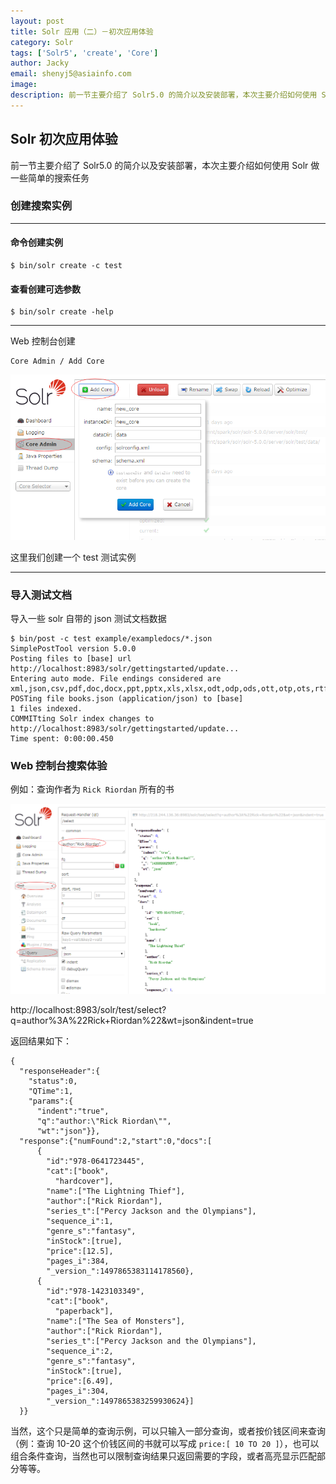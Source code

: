 ```yaml
---
layout: post
title: Solr 应用（二）－初次应用体验
category: Solr
tags: ['Solr5', 'create', 'Core']
author: Jacky
email: shenyj5@asiainfo.com
image:
description: 前一节主要介绍了 Solr5.0 的简介以及安装部署，本次主要介绍如何使用 Solr 做一些简单的搜索任务
---
```


## Solr 初次应用体验
前一节主要介绍了 Solr5.0 的简介以及安装部署，本次主要介绍如何使用 Solr 做一些简单的搜索任务
### 创建搜索实例

----------

#### 命令创建实例

	$ bin/solr create -c test

#### 查看创建可选参数

	$ bin/solr create -help

----------

Web 控制台创建

	Core Admin / Add Core

![Web 控制台创建索引](/images/solr-2-1.png)

这里我们创建一个 test 测试实例

----------

### 导入测试文档
导入一些 solr 自带的 json 测试文档数据

	$ bin/post -c test example/exampledocs/*.json
	SimplePostTool version 5.0.0
	Posting files to [base] url http://localhost:8983/solr/gettingstarted/update...
	Entering auto mode. File endings considered are
	xml,json,csv,pdf,doc,docx,ppt,pptx,xls,xlsx,odt,odp,ods,ott,otp,ots,rtf,htm,html,txt,log
	POSTing file books.json (application/json) to [base]
	1 files indexed.
	COMMITting Solr index changes to http://localhost:8983/solr/gettingstarted/update...
	Time spent: 0:00:00.450

### Web 控制台搜索体验
例如：查询作者为 `Rick Riordan` 所有的书

![Web 控制台 query 测试](/images/solr-2-2.png)

http://localhost:8983/solr/test/select?q=author%3A%22Rick+Riordan%22&wt=json&indent=true

返回结果如下：

	{
	  "responseHeader":{
	    "status":0,
	    "QTime":1,
	    "params":{
	      "indent":"true",
	      "q":"author:\"Rick Riordan\"",
	      "wt":"json"}},
	  "response":{"numFound":2,"start":0,"docs":[
	      {
	        "id":"978-0641723445",
	        "cat":["book",
	          "hardcover"],
	        "name":["The Lightning Thief"],
	        "author":["Rick Riordan"],
	        "series_t":["Percy Jackson and the Olympians"],
	        "sequence_i":1,
	        "genre_s":"fantasy",
	        "inStock":[true],
	        "price":[12.5],
	        "pages_i":384,
	        "_version_":1497865383114178560},
	      {
	        "id":"978-1423103349",
	        "cat":["book",
	          "paperback"],
	        "name":["The Sea of Monsters"],
	        "author":["Rick Riordan"],
	        "series_t":["Percy Jackson and the Olympians"],
	        "sequence_i":2,
	        "genre_s":"fantasy",
	        "inStock":[true],
	        "price":[6.49],
	        "pages_i":304,
	        "_version_":1497865383259930624}]
	  }}

当然，这个只是简单的查询示例，可以只输入一部分查询，或者按价钱区间来查询（例：查询 10-20 这个价钱区间的书就可以写成 `price:[ 10 TO 20 ]`），也可以组合条件查询，当然也可以限制查询结果只返回需要的字段，或者高亮显示匹配部分等等。
